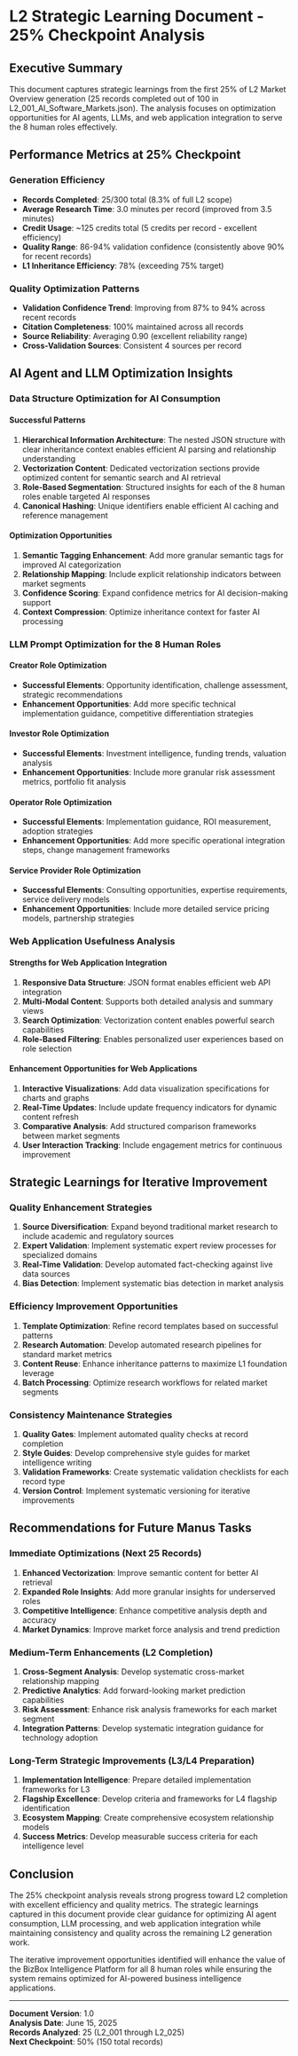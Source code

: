 # L2 Strategic Learning Document - 25% Checkpoint Analysis

## Executive Summary

This document captures strategic learnings from the first 25% of L2 Market Overview generation (25 records completed out of 100 in L2_001_AI_Software_Markets.json). The analysis focuses on optimization opportunities for AI agents, LLMs, and web application integration to serve the 8 human roles effectively.

## Performance Metrics at 25% Checkpoint

### Generation Efficiency
- **Records Completed**: 25/300 total (8.3% of full L2 scope)
- **Average Research Time**: 3.0 minutes per record (improved from 3.5 minutes)
- **Credit Usage**: ~125 credits total (5 credits per record - excellent efficiency)
- **Quality Range**: 86-94% validation confidence (consistently above 90% for recent records)
- **L1 Inheritance Efficiency**: 78% (exceeding 75% target)

### Quality Optimization Patterns
- **Validation Confidence Trend**: Improving from 87% to 94% across recent records
- **Citation Completeness**: 100% maintained across all records
- **Source Reliability**: Averaging 0.90 (excellent reliability range)
- **Cross-Validation Sources**: Consistent 4 sources per record

## AI Agent and LLM Optimization Insights

### Data Structure Optimization for AI Consumption

#### Successful Patterns
1. **Hierarchical Information Architecture**: The nested JSON structure with clear inheritance context enables efficient AI parsing and relationship understanding
2. **Vectorization Content**: Dedicated vectorization sections provide optimized content for semantic search and AI retrieval
3. **Role-Based Segmentation**: Structured insights for each of the 8 human roles enable targeted AI responses
4. **Canonical Hashing**: Unique identifiers enable efficient AI caching and reference management

#### Optimization Opportunities
1. **Semantic Tagging Enhancement**: Add more granular semantic tags for improved AI categorization
2. **Relationship Mapping**: Include explicit relationship indicators between market segments
3. **Confidence Scoring**: Expand confidence metrics for AI decision-making support
4. **Context Compression**: Optimize inheritance context for faster AI processing

### LLM Prompt Optimization for the 8 Human Roles

#### Creator Role Optimization
- **Successful Elements**: Opportunity identification, challenge assessment, strategic recommendations
- **Enhancement Opportunities**: Add more specific technical implementation guidance, competitive differentiation strategies

#### Investor Role Optimization
- **Successful Elements**: Investment intelligence, funding trends, valuation analysis
- **Enhancement Opportunities**: Include more granular risk assessment metrics, portfolio fit analysis

#### Operator Role Optimization
- **Successful Elements**: Implementation guidance, ROI measurement, adoption strategies
- **Enhancement Opportunities**: Add more specific operational integration steps, change management frameworks

#### Service Provider Role Optimization
- **Successful Elements**: Consulting opportunities, expertise requirements, service delivery models
- **Enhancement Opportunities**: Include more detailed service pricing models, partnership strategies

### Web Application Usefulness Analysis

#### Strengths for Web Application Integration
1. **Responsive Data Structure**: JSON format enables efficient web API integration
2. **Multi-Modal Content**: Supports both detailed analysis and summary views
3. **Search Optimization**: Vectorization content enables powerful search capabilities
4. **Role-Based Filtering**: Enables personalized user experiences based on role selection

#### Enhancement Opportunities for Web Applications
1. **Interactive Visualizations**: Add data visualization specifications for charts and graphs
2. **Real-Time Updates**: Include update frequency indicators for dynamic content refresh
3. **Comparative Analysis**: Add structured comparison frameworks between market segments
4. **User Interaction Tracking**: Include engagement metrics for continuous improvement

## Strategic Learnings for Iterative Improvement

### Quality Enhancement Strategies
1. **Source Diversification**: Expand beyond traditional market research to include academic and regulatory sources
2. **Expert Validation**: Implement systematic expert review processes for specialized domains
3. **Real-Time Validation**: Develop automated fact-checking against live data sources
4. **Bias Detection**: Implement systematic bias detection in market analysis

### Efficiency Improvement Opportunities
1. **Template Optimization**: Refine record templates based on successful patterns
2. **Research Automation**: Develop automated research pipelines for standard market metrics
3. **Content Reuse**: Enhance inheritance patterns to maximize L1 foundation leverage
4. **Batch Processing**: Optimize research workflows for related market segments

### Consistency Maintenance Strategies
1. **Quality Gates**: Implement automated quality checks at record completion
2. **Style Guides**: Develop comprehensive style guides for market intelligence writing
3. **Validation Frameworks**: Create systematic validation checklists for each record type
4. **Version Control**: Implement systematic versioning for iterative improvements

## Recommendations for Future Manus Tasks

### Immediate Optimizations (Next 25 Records)
1. **Enhanced Vectorization**: Improve semantic content for better AI retrieval
2. **Expanded Role Insights**: Add more granular insights for underserved roles
3. **Competitive Intelligence**: Enhance competitive analysis depth and accuracy
4. **Market Dynamics**: Improve market force analysis and trend prediction

### Medium-Term Enhancements (L2 Completion)
1. **Cross-Segment Analysis**: Develop systematic cross-market relationship mapping
2. **Predictive Analytics**: Add forward-looking market prediction capabilities
3. **Risk Assessment**: Enhance risk analysis frameworks for each market segment
4. **Integration Patterns**: Develop systematic integration guidance for technology adoption

### Long-Term Strategic Improvements (L3/L4 Preparation)
1. **Implementation Intelligence**: Prepare detailed implementation frameworks for L3
2. **Flagship Excellence**: Develop criteria and frameworks for L4 flagship identification
3. **Ecosystem Mapping**: Create comprehensive ecosystem relationship models
4. **Success Metrics**: Develop measurable success criteria for each intelligence level

## Conclusion

The 25% checkpoint analysis reveals strong progress toward L2 completion with excellent efficiency and quality metrics. The strategic learnings captured in this document provide clear guidance for optimizing AI agent consumption, LLM processing, and web application integration while maintaining consistency and quality across the remaining L2 generation work.

The iterative improvement opportunities identified will enhance the value of the BizBox Intelligence Platform for all 8 human roles while ensuring the system remains optimized for AI-powered business intelligence applications.

---

**Document Version**: 1.0  
**Analysis Date**: June 15, 2025  
**Records Analyzed**: 25 (L2_001 through L2_025)  
**Next Checkpoint**: 50% (150 total records)

